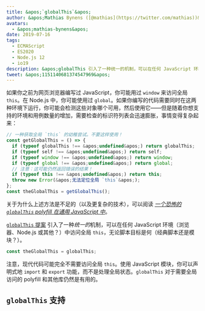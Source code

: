 ```yaml
---
title: &apos;`globalThis`&apos;
author: &apos;Mathias Bynens ([@mathias](https://twitter.com/mathias))&apos;
avatars:
  - &apos;mathias-bynens&apos;
date: 2019-07-16
tags:
  - ECMAScript
  - ES2020
  - Node.js 12
  - io19
description: &apos;globalThis 引入了一种统一的机制，可以在任何 JavaScript 环境中访问全局 this，无论脚本目标如何。&apos;
tweet: &apos;1151140681374547969&apos;
---
```

如果你之前为网页浏览器编写过 JavaScript，你可能用过 `window` 来访问全局 `this`。在 Node.js 中，你可能使用过 `global`。如果你编写的代码需要同时在这两种环境下运行，你可能会检测这些对象哪个可用，然后使用它——但是随着你想支持的环境和用例数量的增加，需要检查的标识符列表会迅速膨胀，事情变得复杂起来：

<!--truncate-->
```js
// 一种获取全局 `this` 的幼稚尝试。不要这样使用！
const getGlobalThis = () => {
  if (typeof globalThis !== &apos;undefined&apos;) return globalThis;
  if (typeof self !== &apos;undefined&apos;) return self;
  if (typeof window !== &apos;undefined&apos;) return window;
  if (typeof global !== &apos;undefined&apos;) return global;
  // 注意：这可能仍然返回错误的结果！
  if (typeof this !== &apos;undefined&apos;) return this;
  throw new Error(&apos;无法定位全局 `this`&apos;);
};
const theGlobalThis = getGlobalThis();
```

关于为什么上述方法是不足的（以及更复杂的技术），可以阅读 [_一个恐怖的 `globalThis` polyfill 在通用 JavaScript 中_](https://mathiasbynens.be/notes/globalthis)。

[`globalThis` 提案](https://github.com/tc39/proposal-global) 引入了一种*统一的*机制，可以在任何 JavaScript 环境（浏览器、Node.js 或其他？）中访问全局 `this`，无论脚本目标是何（经典脚本还是模块？）。

```js
const theGlobalThis = globalThis;
```

注意，现代代码可能完全不需要访问全局 `this`。使用 JavaScript 模块，你可以声明式地 `import` 和 `export` 功能，而不是处理全局状态。`globalThis` 对于需要全局访问的 polyfill 和其他库仍然是有用的。

## `globalThis` 支持

<feature-support chrome="71 /blog/v8-release-71#javascript-language-features"
                 firefox="65"
                 safari="12.1"
                 nodejs="12 https://twitter.com/mathias/status/1120700101637353473"
                 babel="yes https://github.com/zloirock/core-js#ecmascript-globalthis"></feature-support>
